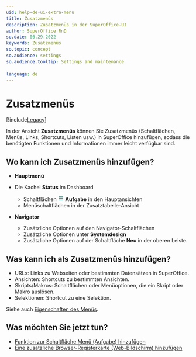 ```yaml
---
uid: help-de-ui-extra-menu
title: Zusatzmenüs
description: Zusatzmenüs in der SuperOffice-UI
author: SuperOffice RnD
so.date: 06.29.2022
keywords: Zusatzmenüs
so.topic: concept
so.audience: settings
so.audience.tooltip: Settings and maintenance

language: de
---
```


# Zusatzmenüs

[!include[Legacy](../includes/legacy-extra-menus.md)]

In der Ansicht **Zusatzmenüs** können Sie Zusatzmenüs (Schaltflächen, Menüs, Links, Shortcuts, Listen usw.) in SuperOffice hinzufügen, sodass die benötigten Funktionen und Informationen immer leicht verfügbar sind.

## Wo kann ich Zusatzmenüs hinzufügen?

* **Hauptmenü**

* Die Kachel **Status** im Dashboard
  * Schaltflächen ![Symbol][img1] **Aufgabe** in den Hauptansichten
  * Menüschaltflächen in der Zusatztabelle-Ansicht

* **Navigator**

  * Zusätzliche Optionen auf den Navigator-Schaltflächen
  * Zusätzliche Optionen unter **Systemdesign**
  * Zusätzliche Optionen auf der Schaltfläche **Neu** in der oberen Leiste.

## Was kann ich als Zusatzmenüs hinzufügen?

* URLs: Links zu Webseiten oder bestimmten Datensätzen in SuperOffice.
* Ansichten: Shortcuts zu bestimmten Ansichten.
* Skripts/Makros: Schaltflächen oder Menüoptionen, die ein Skript oder Makro auslösen.
* Selektionen: Shortcut zu eine Selektion.

Siehe auch [Eigenschaften des Menüs][1].

## Was möchten Sie jetzt tun?

* [Funktion zur Schaltfläche Menü (Aufgabe) hinzufügen][2]
* [Eine zusätzliche Browser-Registerkarte (Web-Bildschirm) hinzufügen][3]

<!-- Referenced links -->
[1]: properties.md
[2]: actions.md
[3]: ../../../web-panels/learn/index.md

<!-- Referenced images -->
[img1]: ../../../../../media/icons/btn-menu.png
